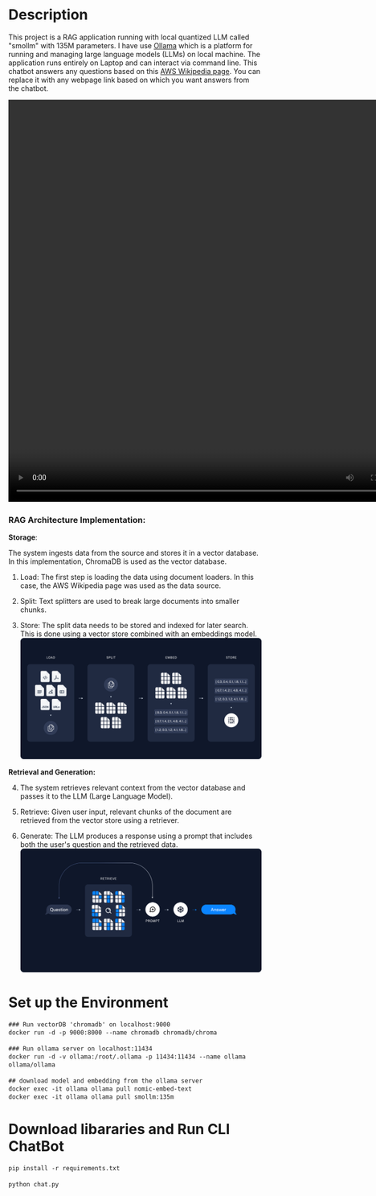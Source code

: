 # Description
This project is a RAG application running with local quantized LLM called "smollm" with 135M parameters. I have use [Ollama](https://github.com/ollama/ollama) which is a platform for running and managing large language models (LLMs) on local machine. The application runs entirely on Laptop and can interact via command line.
This chatbot answers any questions based on this [AWS Wikipedia page](https://en.wikipedia.org/wiki/Amazon_Web_Services). You can replace it with any webpage link based on which you want answers from the chatbot. 

<video src="RAG_App_demo.mp4" type="video/mp4" width="800" height="800" controls>
</video>

### RAG Architecture Implementation:
**Storage**:

The system ingests data from the source and stores it in a vector database. In this implementation, ChromaDB is used as the vector database.

1. Load: The first step is loading the data using document loaders. In this case, the AWS Wikipedia page was used as the data source.

2. Split: Text splitters are used to break large documents into smaller chunks.

3. Store: The split data needs to be stored and indexed for later search. This is done using a vector store combined with an embeddings model.
![alt text](image-1.png)

**Retrieval and Generation:**

4. The system retrieves relevant context from the vector database and passes it to the LLM (Large Language Model).

5. Retrieve: Given user input, relevant chunks of the document are retrieved from the vector store using a retriever.

6. Generate: The LLM produces a response using a prompt that includes both the user's question and the retrieved data.
![alt text](image-2.png)
# Set up the Environment

```
### Run vectorDB 'chromadb' on localhost:9000
docker run -d -p 9000:8000 --name chromadb chromadb/chroma

### Run ollama server on localhost:11434
docker run -d -v ollama:/root/.ollama -p 11434:11434 --name ollama ollama/ollama

## download model and embedding from the ollama server
docker exec -it ollama ollama pull nomic-embed-text
docker exec -it ollama ollama pull smollm:135m
```

# Download libararies and Run CLI ChatBot
```
pip install -r requirements.txt

python chat.py
```


